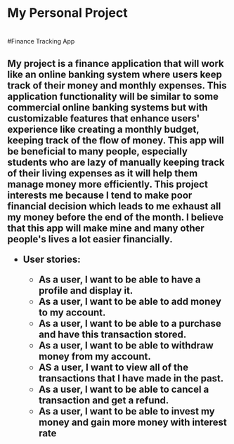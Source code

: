 # My Personal Project <h1>
#Finance Tracking App<h2>

My project is a finance application that will work like an online banking system where users keep track of their money
and monthly expenses. This application functionality will be similar to some commercial online banking systems but with
customizable features that enhance users' experience like creating a monthly budget, keeping track of the flow of
money. This app will be beneficial to many people, especially students who are lazy of
manually keeping track of their living expenses as it will help them manage money more efficiently. This project interests
me because I tend to make poor financial decision which leads to me exhaust all my money before the end of the month.
I believe that this app will make mine and many other people's lives a lot easier financially.

* User stories:
    
    * As a user, I want to be able to have a profile and display it.
    * As a user, I want to be able to add money to my account.
    * As a user, I want to be able to a purchase and have this transaction stored.
    * As a user, I want to be able to withdraw money from my account.  
    * AS a user, I want to view all of the transactions that I have made in the past.
    * As a user, I want to be able to cancel a transaction and get a refund.  
    * As a user, I want to be able to invest my money and gain more money with interest rate
